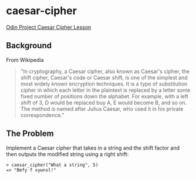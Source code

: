 # caesar-cipher

[Odin Project Caesar Cipher Lesson](https://www.theodinproject.com/lessons/ruby-caesar-cipher)

## Background

From Wikipedia

> "In cryptography, a Caesar cipher, also known as Caesar's cipher, the shift cipher, Caesar's code or Caesar shift, is one of the simplest and most widely known encryption techniques. It is a type of substitution cipher in which each letter in the plaintext is replaced by a letter some fixed number of positions down the alphabet. For example, with a left shift of 3, D would be replaced buy A, E would become B, and so on. The method is named after Julius Caesar, who used it in his private correspondence."

## The Problem

Implement a Caesar cipher that takes in a string and the shift factor and then outputs the modified string using a right shift:

```
> caesar_cipher("What a string", 5)
=> "Bmfy f xywnsl!"
```
